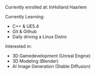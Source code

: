 Currently enrolled at: InHolland Haarlem

Currently Learning:
<ul>
  <li>C++ & UE5.4 </li>
  <li>Git & Github</li>
  <li>Daily driving a Linux Distro</li>
</ul>

Interested in:
<ul>
  <li>3D Gamedevelopment (Unreal Engine) </li>
  <li>3D Modeling (Blender)</li>
  <li>AI Image Generation (Stable Diffusion)</li>
</ul>

<!--
**Zhalmor/Zhalmor** is a ✨ _special_ ✨ repository because its `README.md` (this file) appears on your GitHub profile.

Here are some ideas to get you started:

- 🔭 I’m currently working on ...
- 🌱 I’m currently learning ...
- 👯 I’m looking to collaborate on ...
- 🤔 I’m looking for help with ...
- 💬 Ask me about ...
- 📫 How to reach me: ...
- 😄 Pronouns: ...
- ⚡ Fun fact: ...
-->
